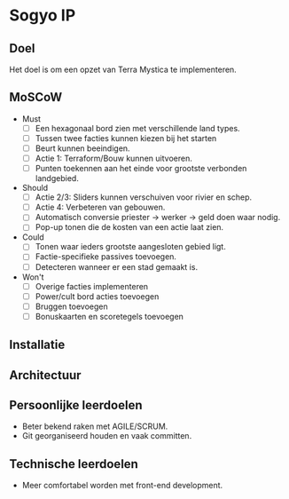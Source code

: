 # Sogyo IP



## Doel
Het doel is om een opzet van Terra Mystica te implementeren.

## MoSCoW

- Must
  - [ ] Een hexagonaal bord zien met verschillende land types.
  - [ ] Tussen twee facties kunnen kiezen bij het starten
  - [ ] Beurt kunnen beeindigen.
  - [ ] Actie 1: Terraform/Bouw kunnen uitvoeren.
  - [ ] Punten toekennen aan het einde voor grootste verbonden landgebied.
- Should
  - [ ] Actie 2/3: Sliders kunnen verschuiven voor rivier en schep.
  - [ ] Actie 4: Verbeteren van gebouwen.
  - [ ] Automatisch conversie priester -> werker -> geld doen waar nodig.
  - [ ] Pop-up tonen die de kosten van een actie laat zien.
- Could
  - [ ] Tonen waar ieders grootste aangesloten gebied ligt.
  - [ ] Factie-specifieke passives toevoegen.
  - [ ] Detecteren wanneer er een stad gemaakt is.
- Won't
  - [ ] Overige facties implementeren
  - [ ] Power/cult bord acties toevoegen
  - [ ] Bruggen toevoegen
  - [ ] Bonuskaarten en scoretegels toevoegen

## Installatie

## Architectuur

## Persoonlijke leerdoelen

- Beter bekend raken met AGILE/SCRUM.
- Git georganiseerd houden en vaak committen.

## Technische leerdoelen

- Meer comfortabel worden met front-end development.

